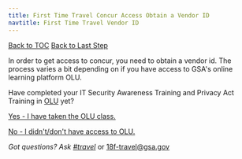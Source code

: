```yaml
---
title: First Time Travel Concur Access Obtain a Vendor ID
navtitle: First Time Travel Vendor ID
---
```


[Back to TOC](/travel-guide-table-of-contents)
[Back to Last Step](/first-time-travel-concur-check)

In order to get access to concur, you need to obtain a vendor id. The process varies a bit depending on if you have access to GSA's online learning platform OLU.

Have completed your  IT Security Awareness Training and Privacy Act Training in [OLU](https://gsaolu.gsa.gov/) yet?

[Yes - I have taken the OLU class. ](/first-time-travel-get-in-concur-post-olu)

[No - I didn't/don't have access to OLU.](/first-time-travel-get-in-concur-pre-olu)

*Got questions? Ask [#travel](https://18f.slack.com/messages/travel)* or [18f-travel@gsa.gov](mailto:18f-travel@gsa.gov)
